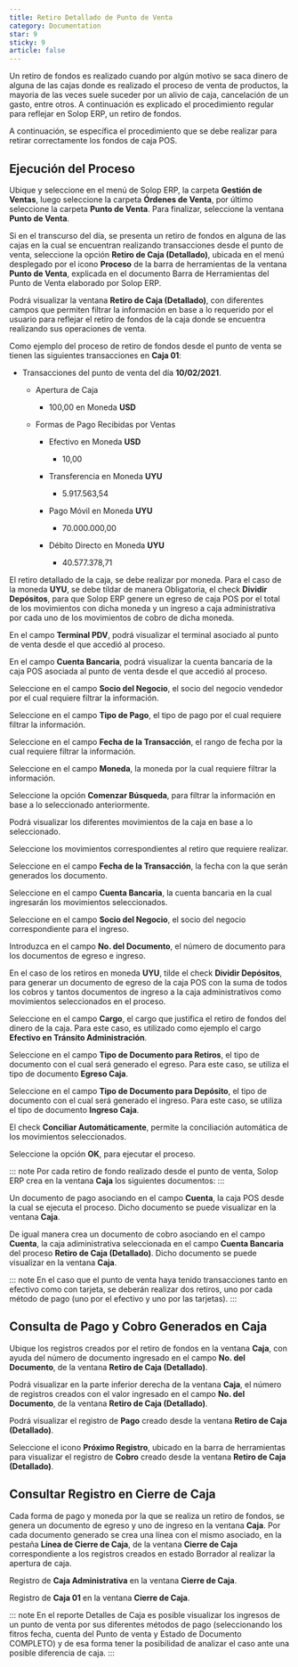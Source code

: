 ```yaml
---
title: Retiro Detallado de Punto de Venta
category: Documentation
star: 9
sticky: 9
article: false
---
```


Un retiro de fondos es realizado cuando por algún motivo se saca dinero de alguna de las cajas donde es realizado el proceso de venta de productos, la mayoria de las veces suele suceder por un alivio de caja, cancelación de un gasto, entre otros. A continuación es explicado el procedimiento regular para reflejar en Solop ERP, un retiro de fondos.

A continuación, se específica el procedimiento que se debe realizar para retirar correctamente los fondos de caja POS.

## Ejecución del Proceso

Ubique y seleccione en el menú de Solop ERP, la carpeta **Gestión de Ventas**, luego seleccione la carpeta **Órdenes de Venta**, por último seleccione la carpeta **Punto de Venta**. Para finalizar, seleccione la ventana **Punto de Venta**.

Si en el transcurso del día, se presenta un retiro de fondos en alguna de las cajas en la cual se encuentran realizando transacciones desde el punto de venta, seleccione la opción **Retiro de Caja (Detallado)**, ubicada en el menú desplegado por el icono **Proceso** de la barra de herramientas de la ventana **Punto de Venta**, explicada en el documento Barra de Herramientas del Punto de Venta elaborado por Solop ERP.

Podrá visualizar la ventana **Retiro de Caja (Detallado)**, con diferentes campos que permiten filtrar la información en base a lo requerido por el usuario para reflejar el retiro de fondos de la caja donde se encuentra realizando sus operaciones de venta.

Como ejemplo del proceso de retiro de fondos desde el punto de venta se tienen las siguientes transacciones en **Caja 01**:

- Transacciones del punto de venta del día **10/02/2021**.

  - Apertura de Caja

    - 100,00 en Moneda **USD**

  - Formas de Pago Recibidas por Ventas

    - Efectivo en Moneda **USD**

      - 10,00

    - Transferencia en Moneda **UYU**

      - 5.917.563,54

    - Pago Móvil en Moneda **UYU**

      - 70.000.000,00

    - Débito Directo en Moneda **UYU**

      - 40.577.378,71

El retiro detallado de la caja, se debe realizar por moneda. Para el caso de la moneda **UYU**, se debe tildar de manera Obligatoria, el check **Dividir Depósitos**, para que Solop ERP genere un egreso de caja POS por el total de los movimientos con dicha moneda y un ingreso a caja administrativa por cada uno de los movimientos de cobro de dicha moneda.

En el campo **Terminal PDV**, podrá visualizar el terminal asociado al punto de venta desde el que accedió al proceso.

En el campo **Cuenta Bancaria**, podrá visualizar la cuenta bancaria de la caja POS asociada al punto de venta desde el que accedió al proceso.

Seleccione en el campo **Socio del Negocio**, el socio del negocio vendedor por el cual requiere filtrar la información.

Seleccione en el campo **Tipo de Pago**, el tipo de pago por el cual requiere filtrar la información.

Seleccione en el campo **Fecha de la Transacción**, el rango de fecha por la cual requiere filtrar la información.

Seleccione en el campo **Moneda**, la moneda por la cual requiere filtrar la información.

Seleccione la opción **Comenzar Búsqueda**, para filtrar la información en base a lo seleccionado anteriormente.

Podrá visualizar los diferentes movimientos de la caja en base a lo seleccionado.

Seleccione los movimientos correspondientes al retiro que requiere realizar.

Seleccione en el campo **Fecha de la Transacción**, la fecha con la que serán generados los documento.

Seleccione en el campo **Cuenta Bancaria**, la cuenta bancaria en la cual ingresarán los movimientos seleccionados.

Seleccione en el campo **Socio del Negocio**, el socio del negocio correspondiente para el ingreso.

Introduzca en el campo **No. del Documento**, el número de documento para los documentos de egreso e ingreso.

En el caso de los retiros en moneda **UYU**, tilde el check **Dividir Depósitos**, para generar un documento de egreso de la caja POS con la suma de todos los cobros y tantos documentos de ingreso a la caja administrativos como movimientos seleccionados en el proceso.

Seleccione en el campo **Cargo**, el cargo que justifica el retiro de fondos del dinero de la caja. Para este caso, es utilizado como ejemplo el cargo **Efectivo en Tránsito Administración**.

Seleccione en el campo **Tipo de Documento para Retiros**, el tipo de documento con el cual será generado el egreso. Para este caso, se utiliza el tipo de documento **Egreso Caja**.

Seleccione en el campo **Tipo de Documento para Depósito**, el tipo de documento con el cual será generado el ingreso. Para este caso, se utiliza el tipo de documento **Ingreso Caja**.

El check **Conciliar Automáticamente**, permite la conciliación automática de los movimientos seleccionados.

Seleccione la opción **OK**, para ejecutar el proceso.

::: note
Por cada retiro de fondo realizado desde el punto de venta, Solop ERP crea en la ventana **Caja** los siguientes documentos:
:::

Un documento de pago asociando en el campo **Cuenta**, la caja POS desde la cual se ejecuta el proceso. Dicho documento se puede visualizar en la ventana **Caja**.

De igual manera crea un documento de cobro asociando en el campo **Cuenta**, la caja adiministrativa seleccionada en el campo **Cuenta Bancaria** del proceso **Retiro de Caja (Detallado)**. Dicho documento se puede visualizar en la ventana **Caja**.

::: note
En el caso que el punto de venta haya tenido transacciones tanto en efectivo como con tarjeta, se deberán realizar dos retiros, uno por cada método de pago (uno por el efectivo y uno por las tarjetas).
:::

## Consulta de Pago y Cobro Generados en Caja

Ubique los registros creados por el retiro de fondos en la ventana **Caja**, con ayuda del número de documento ingresado en el campo **No. del Documento**, de la ventana **Retiro de Caja (Detallado)**.

Podrá visualizar en la parte inferior derecha de la ventana **Caja**, el número de registros creados con el valor ingresado en el campo **No. del Documento**, de la ventana **Retiro de Caja (Detallado)**.

Podrá visualizar el registro de **Pago** creado desde la ventana **Retiro de Caja (Detallado)**.

Seleccione el icono **Próximo Registro**, ubicado en la barra de herramientas para visualizar el registro de **Cobro** creado desde la ventana **Retiro de Caja (Detallado)**.

## Consultar Registro en Cierre de Caja

Cada forma de pago y moneda por la que se realiza un retiro de fondos, se genera un documento de egreso y uno de ingreso en la ventana **Caja**. Por cada documento generado se crea una línea con el mismo asociado, en la pestaña **Línea de Cierre de Caja**, de la ventana **Cierre de Caja** correspondiente a los registros creados en estado Borrador al realizar la apertura de caja.

Registro de **Caja Administrativa** en la ventana **Cierre de Caja**.

Registro de **Caja 01** en la ventana **Cierre de Caja**.

::: note
En el reporte Detalles de Caja es posible visualizar los ingresos de un punto de venta por sus diferentes métodos de pago (seleccionando los fitros fecha, cuenta del Punto de venta y Estado de Documento COMPLETO) y de esa forma tener la posibilidad de analizar el caso ante una posible diferencia de caja.
:::